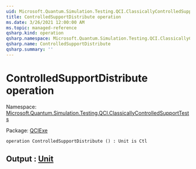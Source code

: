 ```yaml
---
uid: Microsoft.Quantum.Simulation.Testing.QCI.ClassicallyControlledSupportTests.ControlledSupportDistribute
title: ControlledSupportDistribute operation
ms.date: 3/26/2021 12:00:00 AM
ms.topic: managed-reference
qsharp.kind: operation
qsharp.namespace: Microsoft.Quantum.Simulation.Testing.QCI.ClassicallyControlledSupportTests
qsharp.name: ControlledSupportDistribute
qsharp.summary: ''
---
```


# ControlledSupportDistribute operation

Namespace: [Microsoft.Quantum.Simulation.Testing.QCI.ClassicallyControlledSupportTests](xref:Microsoft.Quantum.Simulation.Testing.QCI.ClassicallyControlledSupportTests)

Package: [QCIExe](https://nuget.org/packages/QCIExe)




```qsharp
operation ControlledSupportDistribute () : Unit is Ctl
```


## Output : [Unit](xref:microsoft.quantum.lang-ref.unit)

